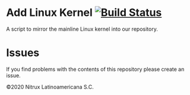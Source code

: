 # Add Linux Kernel [![Build Status](https://travis-ci.org/Nitrux/add-kernel.svg?branch=latest-generic)](https://travis-ci.org/Nitrux/add-kernel)

A script to mirror the mainline Linux kernel into our repository.

# Issues
If you find problems with the contents of this repository please create an issue.

©2020 Nitrux Latinoamericana S.C.
